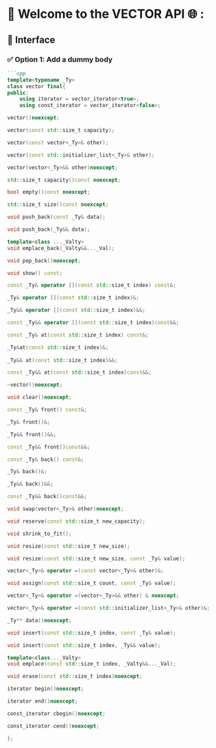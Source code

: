 # 🔗 Welcome to the VECTOR API 🌐 :
## 🧩 Interface

### ✅ Option 1: Add a dummy body
```markdown
```cpp
template<typename _Ty>
class vector final{
public:
	using iterator = vector_iterator<true>;
	using const_iterator = vector_iterator<false>;

vector()noexcept;

vector(const std::size_t capacity);

vector(const vector<_Ty>& other);

vector(const std::initializer_list<_Ty>& other);

vector(vector<_Ty>&& other)noexcept;

std::size_t capacity()const noexcept;

bool empty()const noexcept;

std::size_t size()const noexcept;

void push_back(const _Ty& data);

void push_back(_Ty&& data);

template<class ..._Valty>
void emplace_back(_Valty&&..._Val);

void pop_back()noexcept;

void show() const;

const _Ty& operator [](const std::size_t index) const&;

_Ty& operator [](const std::size_t index)&;

_Ty&& operator [](const std::size_t index)&&;

const _Ty&& operator [](const std::size_t index)const&&;

const _Ty& at(const std::size_t index) const&;

_Ty&at(const std::size_t index)&;
	
_Ty&& at(const std::size_t index)&&;

const _Ty&& at(const std::size_t index)const&&;

~vector()noexcept;

void clear()noexcept;

const _Ty& front() const&;

_Ty& front()&;

_Ty&& front()&&;

const _Ty&& front()const&&;

const _Ty& back() const&;

_Ty& back()&;

_Ty&& back()&&;

const _Ty&& back()const&&;

void swap(vector<_Ty>& other)noexcept;

void reserve(const std::size_t new_capacity);

void shrink_to_fit();

void resize(const std::size_t new_size);

void resize(const std::size_t new_size, const _Ty& value);

vector<_Ty>& operator =(const vector<_Ty>& other)&;

void assign(const std::size_t count, const _Ty& value);

vector<_Ty>& operator =(vector<_Ty>&& other) & noexcept;

vector<_Ty>& operator =(const std::initializer_list<_Ty>& other)&;

_Ty** data()noexcept;

void insert(const std::size_t index, const _Ty& value);

void insert(const std::size_t index, _Ty&& value);

template<class..._Valty>
void emplace(const std::size_t index, _Valty&&..._Val);

void erase(const std::size_t index)noexcept;

iterator begin()noexcept;

iterator end()noexcept;

const_iterator cbegin()noexcept;

const_iterator cend()noexcept;

};





